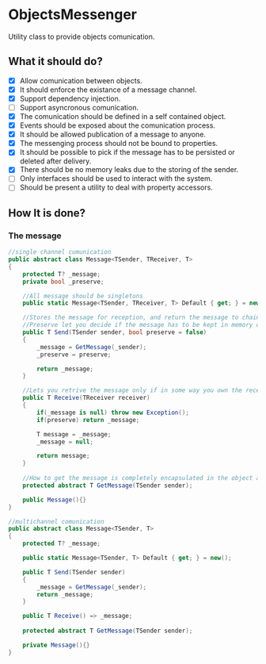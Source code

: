 # ObjectsMessenger
Utility class to provide objects comunication.

## What it should do?
- [x] Allow comunication between objects.
- [x] It should enforce the existance of a message channel. 
- [x] Support dependency injection.
- [ ] Support asyncronous comunication. 
- [x] The comunication should be defined in a self contained object. 
- [x] Events should be exposed about the comunication process.
- [x] It should be allowed publication of a message to anyone. 
- [x] The messenging process should not be bound to properties. 
- [x] It should be possible to pick if the message has to be persisted or deleted after delivery. 
- [x] There should be no memory leaks due to the storing of the sender. 
- [ ] Only interfaces should be used to interact with the system. 
- [ ] Should be present a utility to deal with property accessors.
 
## How It is done?

### The message
```csharp
//single channel cumunication
public abstract class Message<TSender, TReceiver, T>
{
	protected T? _message;
	private bool _preserve;

	//All message should be singletons
	public static Message<TSender, TReceiver, T> Default { get; } = new();

	//Stores the message for reception, and return the message to chain calls easyly
	//Preserve let you decide if the message has to be kept in memory once received
	public T Send(TSender sender, bool preserve = false) 
	{
		_message = GetMessage(_sender);
		_preserve = preserve;

		return _message;
	}

	//Lets you retrive the message only if in some way you own the receiver enforcing the comunication
	public T Receive(TReceiver receiver) 
	{
		if(_message is null) throw new Exception();
		if(preserve) return _message;

		T message = _message;
		_message = null;

		return message;
	}
	
	//How to get the message is completely encapsulated in the object and no need to implement it inside the sender
	protected abstract T GetMessage(TSender sender);

	public Message(){}
}

//multichannel comunication
public abstract class Message<TSender, T>
{
	protected T? _message;

	public static Message<TSender, T> Default { get; } = new();

	public T Send(TSender sender) 
	{
		_message = GetMessage(_sender);
		return _message;
	}

	public T Receive() => _message;
	
	protected abstract T GetMessage(TSender sender);

	private Message(){}
}

```